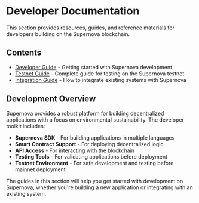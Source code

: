 # Developer Documentation

This section provides resources, guides, and reference materials for developers building on the Supernova blockchain.

## Contents

- [Developer Guide](guide.md) - Getting started with Supernova development
- [Testnet Guide](testnet-guide.md) - Complete guide for testing on the Supernova testnet
- [Integration Guide](integration-guide.md) - How to integrate existing systems with Supernova

## Development Overview

Supernova provides a robust platform for building decentralized applications with a focus on environmental sustainability. The developer toolkit includes:

- **Supernova SDK** - For building applications in multiple languages
- **Smart Contract Support** - For deploying decentralized logic
- **API Access** - For interacting with the blockchain
- **Testing Tools** - For validating applications before deployment
- **Testnet Environment** - For safe development and testing before mainnet deployment

The guides in this section will help you get started with development on Supernova, whether you're building a new application or integrating with an existing system. 